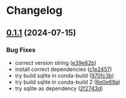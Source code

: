 # Changelog

## [0.1.1](https://github.com/Loop3D/LoopDataConverter/compare/0.1.0...v0.1.1) (2024-07-15)


### Bug Fixes

* correct version string ([e39e62b](https://github.com/Loop3D/LoopDataConverter/commit/e39e62be4bf795d45dbf74712af8a350ac1bbb14))
* install correct dependencies ([c1e2457](https://github.com/Loop3D/LoopDataConverter/commit/c1e24574b37d1383874d611041398d68165dbba8))
* try build sqlite in conda-build ([970fc3b](https://github.com/Loop3D/LoopDataConverter/commit/970fc3b5131f7d4469f33337f8cbe0f22d32ac3b))
* try build sqlite in conda-build 2 ([6e0e69a](https://github.com/Loop3D/LoopDataConverter/commit/6e0e69a420a5165892a33be8d74296fad9da1954))
* try sqlite as dependency ([2f2743d](https://github.com/Loop3D/LoopDataConverter/commit/2f2743d953a1d5fa2cfbc2e07676570a7085e531))
